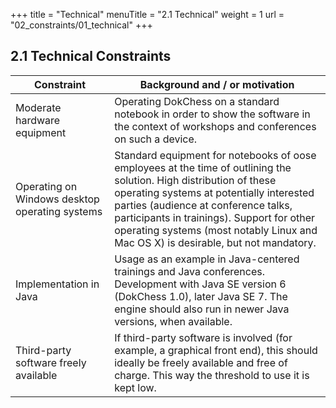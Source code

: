 +++
title = "Technical"
menuTitle = "2.1 Technical"
weight = 1
url = "02_constraints/01_technical"
+++

## 2.1 Technical Constraints

|  Constraint | Background and / or motivation |
|-------------------------------|--------------------------------|
| Moderate hardware equipment   | Operating DokChess on a standard notebook in order to show the software in the context of workshops and conferences on such a device.                       |
| Operating on Windows desktop operating systems | Standard equipment for notebooks of oose employees at the time of outlining the solution. High distribution of these operating systems at potentially interested parties (audience at conference talks, participants in trainings). Support for other operating systems (most notably Linux and Mac OS X) is desirable, but not mandatory. |
| Implementation in Java | Usage as an example in Java-centered trainings and Java conferences. Development with Java SE version 6 (DokChess 1.0), later Java SE 7. The engine should also run in  newer Java versions, when available. |
| Third-party software freely available | If third-party software is involved (for example, a graphical front end), this should ideally be freely available and free of charge. This way the threshold to use it is kept low.           |
